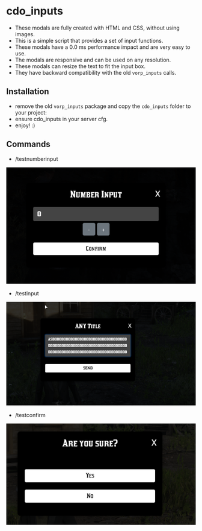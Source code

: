 # cdo_inputs

- These modals are fully created with HTML and CSS, without using images.
- This is a simple script that provides a set of input functions.
- These modals have a 0.0 ms performance impact and are very easy to use.
- The modals are responsive and can be used on any resolution.
- These modals can resize the text to fit the input box.
- They have backward compatibility with the old `vorp_inputs` calls.

## Installation

- remove the old `vorp_inputs` package and copy the `cdo_inputs` folder to your project:
- ensure cdo_inputs in your server cfg.
- enjoy! :)

## Commands
- /testnumberinput

![number_input](number_input.png)

- /testinput

![text_input](text_input.png)

- /testconfirm

![confirm_input](confirm_input.png)